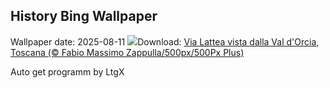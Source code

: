 ## History Bing Wallpaper
Wallpaper date: 2025-08-11
![](https://www.bing.com/th?id=OHR.StelleSanLorenzo_IT-IT2737058274_UHD.jpg&w=1000)Download: [Via Lattea vista dalla Val d'Orcia, Toscana (© Fabio Massimo Zappulla/500px/500Px Plus)](https://www.bing.com/th?id=OHR.StelleSanLorenzo_IT-IT2737058274_UHD.jpg)

Auto get programm by LtgX
